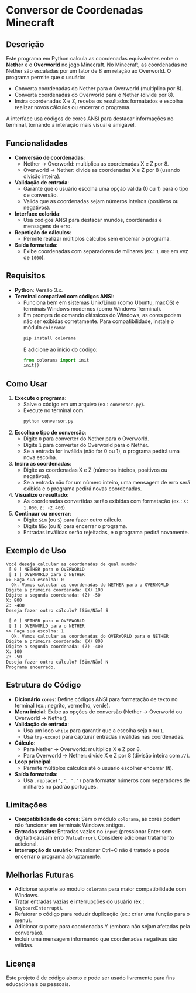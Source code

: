 # Conversor de Coordenadas Minecraft

## Descrição
Este programa em Python calcula as coordenadas equivalentes entre o **Nether** e o **Overworld** no jogo Minecraft. No Minecraft, as coordenadas no Nether são escaladas por um fator de 8 em relação ao Overworld. O programa permite que o usuário:
- Converta coordenadas do Nether para o Overworld (multiplica por 8).
- Converta coordenadas do Overworld para o Nether (divide por 8).
- Insira coordenadas X e Z, receba os resultados formatados e escolha realizar novos cálculos ou encerrar o programa.

A interface usa códigos de cores ANSI para destacar informações no terminal, tornando a interação mais visual e amigável.

## Funcionalidades
- **Conversão de coordenadas**:
  - Nether → Overworld: multiplica as coordenadas X e Z por 8.
  - Overworld → Nether: divide as coordenadas X e Z por 8 (usando divisão inteira).
- **Validação de entrada**:
  - Garante que o usuário escolha uma opção válida (0 ou 1) para o tipo de conversão.
  - Valida que as coordenadas sejam números inteiros (positivos ou negativos).
- **Interface colorida**:
  - Usa códigos ANSI para destacar mundos, coordenadas e mensagens de erro.
- **Repetição de cálculos**:
  - Permite realizar múltiplos cálculos sem encerrar o programa.
- **Saída formatada**:
  - Exibe coordenadas com separadores de milhares (ex.: `1.000` em vez de `1000`).

## Requisitos
- **Python**: Versão 3.x.
- **Terminal compatível com códigos ANSI**:
  - Funciona bem em sistemas Unix/Linux (como Ubuntu, macOS) e terminais Windows modernos (como Windows Terminal).
  - Em prompts de comando clássicos do Windows, as cores podem não ser exibidas corretamente. Para compatibilidade, instale o módulo `colorama`:
    ```bash
    pip install colorama
    ```
    E adicione ao início do código:
    ```python
    from colorama import init
    init()
    ```

## Como Usar
1. **Execute o programa**:
   - Salve o código em um arquivo (ex.: `conversor.py`).
   - Execute no terminal com:
     ```bash
     python conversor.py
     ```
2. **Escolha o tipo de conversão**:
   - Digite `0` para converter do Nether para o Overworld.
   - Digite `1` para converter do Overworld para o Nether.
   - Se a entrada for inválida (não for 0 ou 1), o programa pedirá uma nova escolha.
3. **Insira as coordenadas**:
   - Digite as coordenadas X e Z (números inteiros, positivos ou negativos).
   - Se a entrada não for um número inteiro, uma mensagem de erro será exibida e o programa pedirá novas coordenadas.
4. **Visualize o resultado**:
   - As coordenadas convertidas serão exibidas com formatação (ex.: `X: 1.000`, `Z: -2.400`).
5. **Continuar ou encerrar**:
   - Digite `Sim` (ou `S`) para fazer outro cálculo.
   - Digite `Não` (ou `N`) para encerrar o programa.
   - Entradas inválidas serão rejeitadas, e o programa pedirá novamente.

## Exemplo de Uso
```plaintext
Você deseja calcular as coordenadas de qual mundo?
 [ 0 ] NETHER para o OVERWORLD
 [ 1 ] OVERWORLD para o NETHER
>> Faça sua escolha: 0
  Ok. Vamos calcular as coordenadas do NETHER para o OVERWORLD
Digite a primeira coordenada: (X) 100
Digite a segunda coordenada: (Z) -50
X: 800
Z: -400
Deseja fazer outro cálculo? [Sim/Não] S

 [ 0 ] NETHER para o OVERWORLD
 [ 1 ] OVERWORLD para o NETHER
>> Faça sua escolha: 1
  Ok. Vamos calcular as coordenadas do OVERWORLD para o NETHER
Digite a primeira coordenada: (X) 800
Digite a segunda coordenada: (Z) -400
X: 100
Z: -50
Deseja fazer outro cálculo? [Sim/Não] N
Programa encerrado.
```

## Estrutura do Código
- **Dicionário `cores`**: Define códigos ANSI para formatação de texto no terminal (ex.: negrito, vermelho, verde).
- **Menu inicial**: Exibe as opções de conversão (Nether → Overworld ou Overworld → Nether).
- **Validação de entrada**:
  - Usa um loop `while` para garantir que a escolha seja `0` ou `1`.
  - Usa `try-except` para capturar entradas inválidas nas coordenadas.
- **Cálculo**:
  - Para Nether → Overworld: multiplica X e Z por 8.
  - Para Overworld → Nether: divide X e Z por 8 (divisão inteira com `//`).
- **Loop principal**:
  - Permite múltiplos cálculos até o usuário escolher encerrar (`N`).
- **Saída formatada**:
  - Usa `.replace(",", ".")` para formatar números com separadores de milhares no padrão português.

## Limitações
- **Compatibilidade de cores**: Sem o módulo `colorama`, as cores podem não funcionar em terminais Windows antigos.
- **Entradas vazias**: Entradas vazias no `input` (pressionar Enter sem digitar) causam erro (`ValueError`). Considere adicionar tratamento adicional.
- **Interrupção do usuário**: Pressionar Ctrl+C não é tratado e pode encerrar o programa abruptamente.

## Melhorias Futuras
- Adicionar suporte ao módulo `colorama` para maior compatibilidade com Windows.
- Tratar entradas vazias e interrupções do usuário (ex.: `KeyboardInterrupt`).
- Refatorar o código para reduzir duplicação (ex.: criar uma função para o menu).
- Adicionar suporte para coordenadas Y (embora não sejam afetadas pela conversão).
- Incluir uma mensagem informando que coordenadas negativas são válidas.

## Licença
Este projeto é de código aberto e pode ser usado livremente para fins educacionais ou pessoais.
